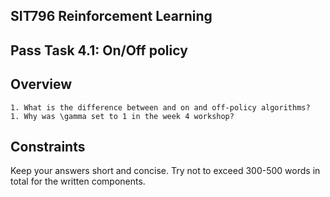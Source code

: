 ## SIT796 Reinforcement Learning

## Pass Task 4.1: On/Off policy

## Overview

    1. What is the difference between and on and off-policy algorithms?
    1. Why was \gamma set to 1 in the week 4 workshop?

## Constraints

Keep your answers short and concise. Try not to exceed 300-500 words in total for the written components.